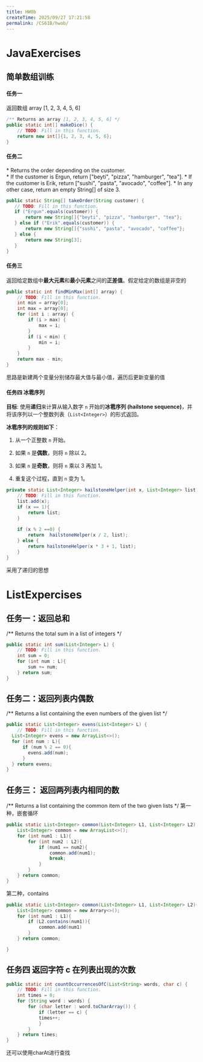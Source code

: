 ```yaml
---
title: HW0b
createTime: 2025/09/27 17:21:58
permalink: /CS61B/hwob/
---
```

# JavaExercises

## 简单数组训练
#### 任务一
返回数组 array \[1, 2, 3, 4, 5, 6]
```java
/** Returns an array [1, 2, 3, 4, 5, 6] */  
public static int[] makeDice() {  
    // TODO: Fill in this function.  
    return new int[]{1, 2, 3, 4, 5, 6};  
}
```
#### 任务二
\* Returns the order depending on the customer.  
 \*  If the customer is Ergun, return \["beyti", "pizza", "hamburger", "tea"]. 
 \*  If the customer is Erik, return \["sushi", "pasta", "avocado", "coffee"]. 
 \*  In any other case, return an empty String\[] of size 3. 
 ```java
 public static String[] takeOrder(String customer) {  
    // TODO: Fill in this function.  
    if ("Ergun".equals(customer)) {  
        return new String[]{"beyti", "pizza", "hamburger", "tea"};  
    } else if ("Erik".equals(customer)) {  
        return new String[]{"sushi", "pasta", "avocado", "coffee"};  
    } else {  
        return new String[3];  
    }  
}
 ```
 
 #### 任务三
返回给定数组中**最大元素**和**最小元素**之间的**正差值**。假定给定的数组是非空的
```java
public static int findMinMax(int[] array) {  
    // TODO: Fill in this function.  
    int min = array[0];  
    int max = array[0];  
    for (int i : array) {  
        if (i > max) {  
            max = i;  
        }  
        if (i < min) {  
            min = i;  
        }  
    }  
    return max - min;
}
```
 思路是新建两个变量分别储存最大值与最小值，遍历后更新变量的值
#### 任务四 冰雹序列

**目标**: 使用**递归**来计算从输入数字 `n` 开始的**冰雹序列 (hailstone sequence)**，并将该序列以一个整数列表（`List<Integer>`）的形式返回。

**冰雹序列的规则如下**：

1. 从一个正整数 `n` 开始。
    
2. 如果 `n` 是**偶数**，则将 `n` 除以 2。
    
3. 如果 `n` 是**奇数**，则将 `n` 乘以 3 再加 1。
    
4. 重复这个过程，直到 `n` 变为 1。

```java
private static List<Integer> hailstoneHelper(int x, List<Integer> list) {  
    // TODO: Fill in this function.  
    list.add(x);  
    if (x == 1){  
        return list;  
    }  
  
    if (x % 2 ==0) {  
        return  hailstoneHelper(x / 2, list);  
    } else {  
        return hailstoneHelper(x * 3 + 1, list);  
    }  
}
```

采用了递归的思想

# ListExpercises

## 任务一：返回总和
/** Returns the total sum in a list of integers \*/

```java
public static int sum(List<Integer> L) {  
    // TODO: Fill in this function.  
    int sum = 0;  
    for (int num : L){  
        sum += num;  
    } return sum;  
}
```

## 任务二：返回列表内偶数
/** Returns a list containing the even numbers of the given list \*/

```java
public static List<Integer> evens(List<Integer> L) {  
    // TODO: Fill in this function.  
  List<Integer> evens = new ArrayList<>();  
  for (int num : L){  
      if (num % 2 == 0){  
        evens.add(num);  
      }  
  } return evens;  
}
```

## 任务三： 返回两列表内相同的数
/** Returns a list containing the common item of the two given lists \*/
第一种，嵌套循环
```java
public static List<Integer> common(List<Integer> L1, List<Integer> L2) {  
    List<Integer> common = new ArrayList<>();  
    for (int num1 : L1){  
        for (int num2 : L2){  
            if (num1 == num2){  
                common.add(num1);  
                break;  
            }  
        }  
    } return common;  
}
```
第二种，contains
```java
public static List<Integer> common(List<Integer> L1, List<Integer> L2){
	List<Integer> common = new Arrary<>();
	for (int num1 : L1){
		if (L2.contains(num1)){
			common.add(num1)
		}
	} return common;

}
```

## 任务四 返回字符 c 在列表出现的次数

```java
public static int countOccurrencesOfC(List<String> words, char c) {  
    // TODO: Fill in this function.  
    int times = 0;  
    for (String word : words) {  
        for (char letter : word.toCharArray()) {  
            if (letter == c) {  
            times++;  
            }  
        }  
    } return times;  
}
```
还可以使用charAt进行查找　　　　